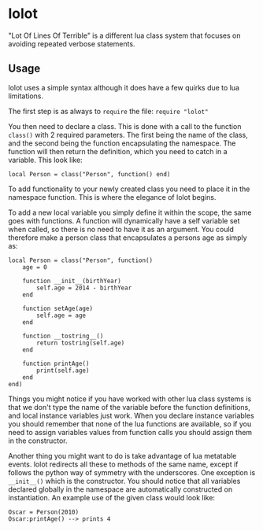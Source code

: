 lolot
=====

"Lot Of Lines Of Terrible" is a different lua class system that focuses on avoiding repeated verbose statements.

Usage
-----

lolot uses a simple syntax although it does have a few quirks due to lua limitations.

The first step is as always to ```require``` the file: ```require "lolot"```

You then need to declare a class. This is done with a call to the function ```class()``` with 2 required parameters. The first being the name of the class, and the second being the function encapsulating the namespace. The function will then return the definition, which you need to catch in a variable. This look like:

```
local Person = class("Person", function() end)
```

To add functionality to your newly created class you need to place it in the namespace function. This is where the elegance of lolot begins.

To add a new local variable you simply define it within the scope, the same goes with functions. A function will dynamically have a self variable set when called, so there is no need to have it as an argument. You could therefore make a person class that encapsulates a persons age as simply as:

```
local Person = class("Person", function()
	age = 0

	function __init__(birthYear)
		self.age = 2014 - birthYear
	end

	function setAge(age)
		self.age = age
	end

	function __tostring__()
		return tostring(self.age)
	end

	function printAge()
		print(self.age)
	end
end)
```

Things you might notice if you have worked with other lua class systems is that we don't type the name of the variable before the function definitions, and local instance variables just work. When you declare instance variables you should remember that none of the lua functions are available, so if you need to assign variables values from function calls you should assign them in the constructor.

Another thing you might want to do is take advantage of lua metatable events. lolot redirects all these to methods of the same name, except if follows the python way of symmetry with the underscores. One exception is ```__init__()``` which is the constructor. You should notice that all variables declared globally in the namespace are automatically constructed on instantiation. An example use of the given class would look like:

```
Oscar = Person(2010)
Oscar:printAge() --> prints 4
```
